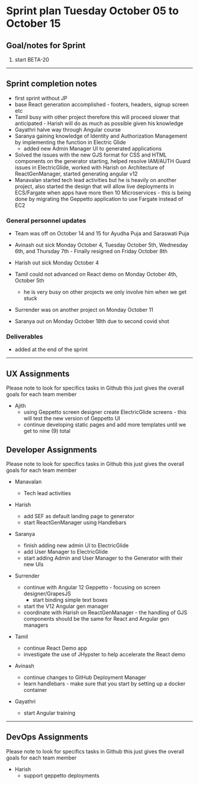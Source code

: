 # Sprint plan Tuesday October 05 to October 15

## Goal/notes for Sprint

1. start BETA-20


---

## Sprint completion notes

- first sprint without JP
- base React generation accomplished - footers, headers, signup screen etc
- Tamil busy with other project therefore this will proceed slower that anticipated - Harish will do as much as possible given his knowledge
- Gayathri halve way through Angular course
- Saranya gaining knowledge of Identity and Authorization Management by implementing the function in Electric Glide
  - added new Admin Manager UI to generated applications
- Solved the issues with the new GJS format for CSS and HTML components on the generator starting, helped resolve IAM/AUTH Guard issues in ElectricGlide, 
  worked with Harish on Architecture of ReactGenManager, started generating angular v12
- Manavalan started tech lead activities but he is heavily on another project, also started the design that will allow live deployments in ECS/Fargate when apps 
  have more then 10 Microservices - this is being done by migrating the Geppetto application to use Fargate instead of EC2

### General personnel updates


- Team was off on October 14 and 15 for Ayudha Puja and Saraswati Puja

- Avinash out sick Monday October 4, Tuesday October 5th, Wednesday 6th, and Thursday 7th - Finally resigned on Friday October 8th

- Harish out sick Monday October 4

- Tamil could not advanced on React demo on Monday October 4th, October 5th
  - he is very busy on other projects we only involve him when we get stuck

- Surrender was on another project on Monday October 11

- Saranya out on Monday October 18th due to second covid shot

### Deliverables

- added at the end of the sprint

---

## UX Assignments

Please note to look for specifics tasks in Github this just gives the overall goals for each team member

- Ajith
  - using Geppetto screen designer create ElectricGlide screens - this will test the new version of Geppetto UI
  - continue developing static pages and add more templates until we get to nine (9) total

## Developer Assignments

Please note to look for specifics tasks in Github this just gives the overall goals for each team member

- Manavalan
  - Tech lead activities

- Harish
  - add SEF as default landing page to generator
  - start ReactGenManager using Handlebars

- Saranya
  - finish adding new admin UI to ElectricGlide
  - add User Manager to ElectricGlide
  - start adding Admin and User Manager to the Generator with their new UIs

- Surrender
  - continue with Angular 12 Geppetto - focusing on screen designer/GrapesJS
    - start binding simple text boxes
  - start the V12 Angular gen manager
  - coordinate with Harish on ReactGenManager - the handling of GJS components should be the same for React and Angular gen managers
  
- Tamil
  - continue React Demo app
  - investigate the use of JHypster to help accelerate the React demo

- Avinash
  - continue changes to GitHub Deployment Manager
  - learn handlebars - make sure that you start by setting up a docker container

- Gayathri
  - start Angular training

---

## DevOps Assignments

Please note to look for specifics tasks in Github this just gives the overall goals for each team member

- Harish
  - support geppetto deployments
